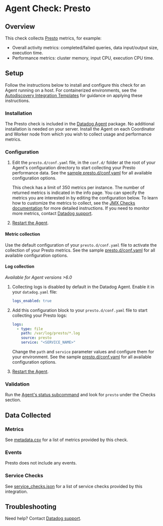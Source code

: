 # Agent Check: Presto

## Overview

This check collects [Presto][1] metrics, for example:

- Overall activity metrics: completed/failed queries, data input/output size, execution time.
- Performance metrics: cluster memory, input CPU, execution CPU time.

## Setup

Follow the instructions below to install and configure this check for an Agent running on a host. For containerized environments, see the [Autodiscovery Integration Templates][2] for guidance on applying these instructions.

### Installation

The Presto check is included in the [Datadog Agent][3] package.
No additional installation is needed on your server. Install the Agent on each Coordinator and Worker node from which you wish to collect usage and performance metrics.

### Configuration

1. Edit the `presto.d/conf.yaml` file, in the `conf.d/` folder at the root of your Agent's configuration directory to start collecting your Presto performance data. See the [sample presto.d/conf.yaml][4] for all available configuration options.

    This check has a limit of 350 metrics per instance. The number of returned metrics is indicated in the info page. You can specify the metrics you are interested in by editing the configuration below. To learn how to customize the metrics to collect, see the [JMX Checks documentation][5] for more detailed instructions. If you need to monitor more metrics, contact [Datadog support][6].

2. [Restart the Agent][7].

#### Metric collection

Use the default configuration of your `presto.d/conf.yaml` file to activate the collection of your Presto metrics. See the sample [presto.d/conf.yaml][4] for all available configuration options.

#### Log collection

_Available for Agent versions >6.0_

1. Collecting logs is disabled by default in the Datadog Agent. Enable it in your `datadog.yaml` file:

   ```yaml
   logs_enabled: true
   ```

2. Add this configuration block to your `presto.d/conf.yaml` file to start collecting your Presto logs:

   ```yaml
   logs:
     - type: file
       path: /var/log/presto/*.log
       source: presto
       service: "<SERVICE_NAME>"
   ```

    Change the `path` and `service` parameter values and configure them for your environment. See the sample [presto.d/conf.yaml][4] for all available configuration options.

3. [Restart the Agent][7].

### Validation

Run the [Agent's status subcommand][8] and look for `presto` under the Checks section.

## Data Collected

### Metrics

See [metadata.csv][9] for a list of metrics provided by this check.

### Events

Presto does not include any events.

### Service Checks

See [service_checks.json][10] for a list of service checks provided by this integration.

## Troubleshooting

Need help? Contact [Datadog support][6].


[1]: https://docs.datadoghq.com/integrations/presto/
[2]: https://docs.datadoghq.com/agent/kubernetes/integrations/
[3]: https://app.datadoghq.com/account/settings/agent/latest
[4]: https://github.com/DataDog/integrations-core/blob/master/presto/datadog_checks/presto/data/conf.yaml.example
[5]: https://docs.datadoghq.com/integrations/java/
[6]: https://docs.datadoghq.com/help/
[7]: https://docs.datadoghq.com/agent/guide/agent-commands/#start-stop-and-restart-the-agent
[8]: https://docs.datadoghq.com/agent/guide/agent-commands/#agent-status-and-information
[9]: https://github.com/DataDog/integrations-core/blob/master/presto/metadata.csv
[10]: https://github.com/DataDog/integrations-core/blob/master/presto/assets/service_checks.json
